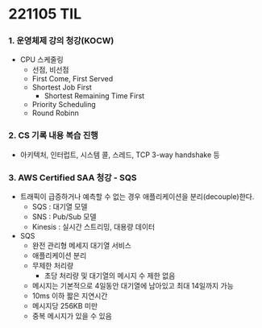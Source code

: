 # 221105 TIL
### 1. 운영체제 강의 청강(KOCW)
* CPU 스케줄링
    * 선점, 비선점
    * First Come, First Served
    * Shortest Job First
        * Shortest Remaining Time First
    * Priority Scheduling
    * Round Robinn
### 2. CS 기록 내용 복습 진행
* 아키텍처, 인터럽트, 시스템 콜, 스레드, TCP 3-way handshake 등
### 3. AWS Certified SAA 청강 - SQS
* 트래픽이 급증하거나 예측할 수 없는 경우 애플리케이션을 분리(decouple)한다.
    * SQS : 대기열 모델
    * SNS : Pub/Sub 모델
    * Kinesis : 실시간 스트리밍, 대용량 데이터
* SQS
    * 완전 관리형 메세지 대기열 서비스
    * 애플리케이션 분리
    * 무제한 처리량
        * 초당 처리량 및 대기열의 메시지 수 제한 없음
    * 메시지는 기본적으로 4일동안 대기열에 남아있고 최대 14일까지 가능
    * 10ms 이하 짧은 지연시간
    * 메시지당 256KB 미만
    * 중복 메시지가 있을 수 있음
